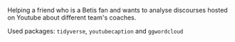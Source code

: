 Helping a friend who is a Betis fan and wants to analyse discourses hosted on Youtube about different team's coaches.

Used packages: ```tidyverse```, ```youtubecaption``` and ```ggwordcloud```
